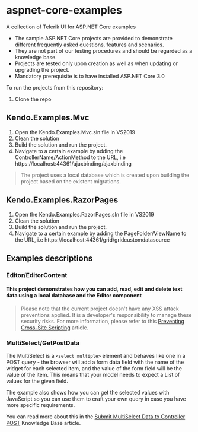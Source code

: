 # aspnet-core-examples
A collection of Telerik UI for ASP.NET Core examples

- The sample ASP.NET Core projects are provided to demonstrate different frequently asked questions, features and scenarios.
- They are not part of our testing procedures and should be regarded as a knowledge base.
- Projects are tested only upon creation as well as when updating or upgrading the project.
- Mandatory prerequisite is to have installed ASP.NET Core 3.0

To run the projects from this repository:

1. Clone the repo

## Kendo.Examples.Mvc

1. Open the Kendo.Examples.Mvc.sln file in VS2019 
2. Clean the solution
3. Build the solution and run the project.
4. Navigate to a certain example by adding the ControllerName/ActionMethod to the URL, i.e https://localhost:44361/ajaxbinding/ajaxbinding

> The project uses a local database which is created upon building the project based on the existent migrations.

## Kendo.Examples.RazorPages

1. Open the Kendo.Examples.RazorPages.sln file in VS2019 
2. Clean the solution
3. Build the solution and run the project.
4. Navigate to a certain example by adding the PageFolder/ViewName to the URL, i.e https://localhost:44361/grid/gridcustomdatasource


## Examples descriptions 

### Editor/EditorContent

#### This project demonstrates how you can add, read, edit and delete text data using a local database and the Editor component

> Please note that the current project doesn't have any XSS attack preventions applied. It is a developer's responsibility to manage these security risks. For more information, please refer to this [Preventing Cross-Site Scripting](https://docs.telerik.com/kendo-ui/controls/editors/editor/preventing-xss) article.

### MultiSelect/GetPostData

The MultiSelect is a `<select multiple>` element and behaves like one in a POST query - the browser will add a form data field with the name of the widget for each selected item, and the value of the form field will be the value of the item. This means that your model needs to expect a List of values for the given field.

The example also shows how you can get the selected values with JavaScript so you can use them to craft your own query in case you have more specific requirements.

You can read more about this in the [Submit MultiSelect Data to Controller POST](https://docs.telerik.com/aspnet-core/knowledge-base/multiselect-post-data-values) Knowledge Base article.

